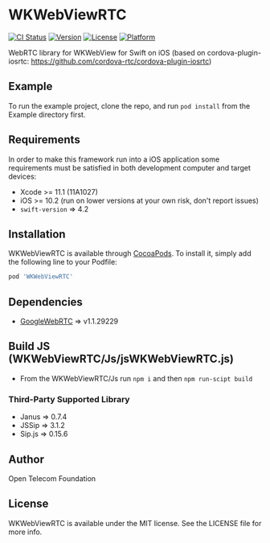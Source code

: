# WKWebViewRTC

[![CI Status](https://img.shields.io/travis/JustDoIt9/WKWebViewRTC.svg?style=flat)](https://travis-ci.org/JustDoIt9/WKWebViewRTC)
[![Version](https://img.shields.io/cocoapods/v/WKWebViewRTC.svg?style=flat)](https://cocoapods.org/pods/WKWebViewRTC)
[![License](https://img.shields.io/cocoapods/l/WKWebViewRTC.svg?style=flat)](https://cocoapods.org/pods/WKWebViewRTC)
[![Platform](https://img.shields.io/cocoapods/p/WKWebViewRTC.svg?style=flat)](https://cocoapods.org/pods/WKWebViewRTC)

WebRTC library for WKWebView for Swift on iOS (based on cordova-plugin-iosrtc: https://github.com/cordova-rtc/cordova-plugin-iosrtc)

## Example

To run the example project, clone the repo, and run `pod install` from the Example directory first.

## Requirements

In order to make this framework run into a iOS application some requirements must be satisfied in both development computer and target devices:

* Xcode >= 11.1 (11A1027)
* iOS >= 10.2 (run on lower versions at your own risk, don't report issues)
* `swift-version` => 4.2

## Installation

WKWebViewRTC is available through [CocoaPods](https://cocoapods.org). To install
it, simply add the following line to your Podfile:

```ruby
pod 'WKWebViewRTC'
```

## Dependencies
 * [GoogleWebRTC](https://cocoapods.org/pods/GoogleWebRTC) => v1.1.29229

## Build JS (WKWebViewRTC/Js/jsWKWebViewRTC.js)

* From the WKWebViewRTC/Js run `npm i` and then `npm run-scipt build`

### Third-Party Supported Library

* Janus => 0.7.4
* JSSip => 3.1.2
* Sip.js => 0.15.6

## Author

Open Telecom Foundation

## License

WKWebViewRTC is available under the MIT license. See the LICENSE file for more info.
